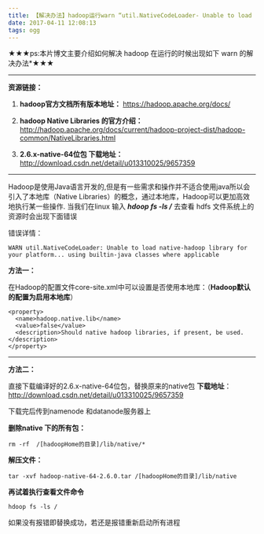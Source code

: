 ```yaml
---
title: 【解决办法】hadoop运行warn “util.NativeCodeLoader- Unable to load native-hadoop library for your platform”
date: 2017-04-11 12:08:13
tags: ogg
---
```


★★★ps:本片博文主要介绍如何解决 hadoop 在运行的时候出现如下 warn 的解决办法*★★★


----------
**资源链接：**

1. **hadoop官方文档所有版本地址：**
https://hadoop.apache.org/docs/
 

2. **hadoop Native Libraries 的官方介绍：**
http://hadoop.apache.org/docs/current/hadoop-project-dist/hadoop-common/NativeLibraries.html


2. **2.6.x-native-64位包 下载地址：**
http://download.csdn.net/detail/u013310025/9657359

----------
Hadoop是使用Java语言开发的,但是有一些需求和操作并不适合使用java所以会引入了本地库（Native Libraries）的概念，通过本地库，Hadoop可以更加高效地执行某一些操作.
当我们在linux 输入   ***hdoop fs -ls /*** 去查看 hdfs 文件系统上的资源时会出现下面错误

错误详情：
```
WARN util.NativeCodeLoader: Unable to load native-hadoop library for your platform... using builtin-java classes where applicable
```


**方法一：**

在Hadoop的配置文件core-site.xml中可以设置是否使用本地库：（**Hadoop默认的配置为启用本地库**）

```
<property>
  <name>hadoop.native.lib</name>
  <value>false</value>
  <description>Should native hadoop libraries, if present, be used.</description>
</property>
```


----------


**方法二：**

直接下载编译好的2.6.x-native-64位包，替换原来的native包
**下载地址**：http://download.csdn.net/detail/u013310025/9657359

下载完后传到namenode 和datanode服务器上

**删除native 下的所有包：**
```
rm -rf  /[hadoopHome的目录]/lib/native/*
```
**解压文件：**
```
tar -xvf hadoop-native-64-2.6.0.tar /[hadoopHome的目录]/lib/native
```
**再试着执行查看文件命令**

```
hdoop fs -ls /
```
如果没有报错即替换成功，若还是报错重新启动所有进程